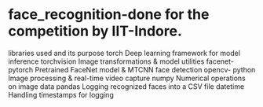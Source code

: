 # face_recognition-done for the competition by IIT-Indore. 
libraries used and its purpose
torch  	           Deep learning framework for model inference
torchvision   	   Image transformations & model utilities
facenet-pytorch	   Pretrained FaceNet model & MTCNN face detection
opencv-            python	Image processing & real-time video capture
numpy	             Numerical operations on image data
pandas	           Logging recognized faces into a CSV file
datetime	         Handling timestamps for logging
